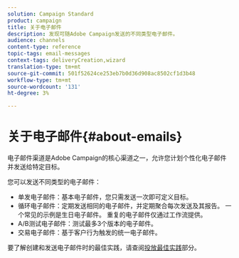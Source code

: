 ```yaml
---
solution: Campaign Standard
product: campaign
title: 关于电子邮件
description: 发现可随Adobe Campaign发送的不同类型电子邮件。
audience: channels
content-type: reference
topic-tags: email-messages
context-tags: deliveryCreation,wizard
translation-type: tm+mt
source-git-commit: 501f52624ce253eb7b0d36d908ac8502cf1d3b48
workflow-type: tm+mt
source-wordcount: '131'
ht-degree: 3%

---
```



# 关于电子邮件{#about-emails}

电子邮件渠道是Adobe Campaign的核心渠道之一，允许您计划个性化电子邮件并发送给特定目标。

您可以发送不同类型的电子邮件：

* 单发电子邮件：基本电子邮件，您只需发送一次即可定义目标。
* 循环电子邮件：定期发送相同的电子邮件，并定期聚合每次发送及其报告。 一个常见的示例是生日电子邮件。 重复的电子邮件仅通过工作流提供。
* A/B测试电子邮件：测试最多3个版本的电子邮件。
* 交易电子邮件：基于客户行为触发的统一电子邮件。

要了解创建和发送电子邮件时的最佳实践，请查阅[投放最佳实践](../../sending/using/delivery-best-practices.md)部分。
